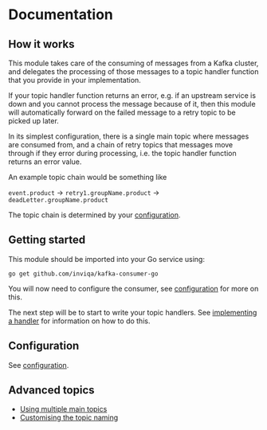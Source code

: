 # Documentation

## How it works

This module takes care of the consuming of messages from a Kafka cluster, and delegates the processing of those messages to a topic handler function that you provide in your implementation.

If your topic handler function returns an error, e.g. if an upstream service is down and you cannot process the message because of it, then this module will automatically forward on the failed message to a retry topic to be picked up later.

In its simplest configuration, there is a single main topic where messages are consumed from, and a chain of retry topics that messages move through if they error during processing, i.e. the topic handler function returns an error value.

An example topic chain would be something like

`event.product` -> `retry1.groupName.product` -> `deadLetter.groupName.product`

The topic chain is determined by your [configuration].

## Getting started

This module should be imported into your Go service using:

    go get github.com/inviqa/kafka-consumer-go

You will now need to configure the consumer, see [configuration] for more on this.

The next step will be to start to write your topic handlers. See [implementing a handler] for information on how to do this.

## Configuration

See [configuration].

## Advanced topics

* [Using multiple main topics](advanced/using-multiple-main-topics.md)
* [Customising the topic naming](advanced/custom-topic-naming.md)

[configuration]: /tools/docs/configuration.md
[implementing a handler]: /tools/docs/implementing-a-handler.md
